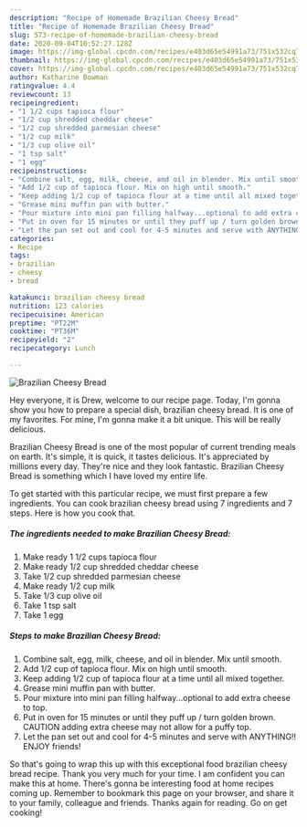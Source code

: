 ```yaml
---
description: "Recipe of Homemade Brazilian Cheesy Bread"
title: "Recipe of Homemade Brazilian Cheesy Bread"
slug: 573-recipe-of-homemade-brazilian-cheesy-bread
date: 2020-09-04T10:52:27.128Z
image: https://img-global.cpcdn.com/recipes/e403d65e54991a73/751x532cq70/brazilian-cheesy-bread-recipe-main-photo.jpg
thumbnail: https://img-global.cpcdn.com/recipes/e403d65e54991a73/751x532cq70/brazilian-cheesy-bread-recipe-main-photo.jpg
cover: https://img-global.cpcdn.com/recipes/e403d65e54991a73/751x532cq70/brazilian-cheesy-bread-recipe-main-photo.jpg
author: Katharine Bowman
ratingvalue: 4.4
reviewcount: 13
recipeingredient:
- "1 1/2 cups tapioca flour"
- "1/2 cup shredded cheddar cheese"
- "1/2 cup shredded parmesian cheese"
- "1/2 cup milk"
- "1/3 cup olive oil"
- "1 tsp salt"
- "1 egg"
recipeinstructions:
- "Combine salt, egg, milk, cheese, and oil in blender. Mix until smooth."
- "Add 1/2 cup of tapioca flour. Mix on high until smooth."
- "Keep adding 1/2 cup of tapioca flour at a time until all mixed together."
- "Grease mini muffin pan with butter."
- "Pour mixture into mini pan filling halfway...optional to add extra cheese to top."
- "Put in oven for 15 minutes or until they puff up / turn golden brown. CAUTION adding extra cheese may not allow for a puffy top."
- "Let the pan set out and cool for 4-5 minutes and serve with ANYTHING!! ENJOY friends!"
categories:
- Recipe
tags:
- brazilian
- cheesy
- bread

katakunci: brazilian cheesy bread 
nutrition: 123 calories
recipecuisine: American
preptime: "PT22M"
cooktime: "PT36M"
recipeyield: "2"
recipecategory: Lunch

---
```



![Brazilian Cheesy Bread](https://img-global.cpcdn.com/recipes/e403d65e54991a73/751x532cq70/brazilian-cheesy-bread-recipe-main-photo.jpg)

Hey everyone, it is Drew, welcome to our recipe page. Today, I'm gonna show you how to prepare a special dish, brazilian cheesy bread. It is one of my favorites. For mine, I'm gonna make it a bit unique. This will be really delicious.

Brazilian Cheesy Bread is one of the most popular of current trending meals on earth. It's simple, it is quick, it tastes delicious. It's appreciated by millions every day. They're nice and they look fantastic. Brazilian Cheesy Bread is something which I have loved my entire life.




To get started with this particular recipe, we must first prepare a few ingredients. You can cook brazilian cheesy bread using 7 ingredients and 7 steps. Here is how you cook that.

<!--inarticleads1-->

##### The ingredients needed to make Brazilian Cheesy Bread:

1. Make ready 1 1/2 cups tapioca flour
1. Make ready 1/2 cup shredded cheddar cheese
1. Take 1/2 cup shredded parmesian cheese
1. Make ready 1/2 cup milk
1. Take 1/3 cup olive oil
1. Take 1 tsp salt
1. Take 1 egg




<!--inarticleads2-->

##### Steps to make Brazilian Cheesy Bread:

1. Combine salt, egg, milk, cheese, and oil in blender. Mix until smooth.
1. Add 1/2 cup of tapioca flour. Mix on high until smooth.
1. Keep adding 1/2 cup of tapioca flour at a time until all mixed together.
1. Grease mini muffin pan with butter.
1. Pour mixture into mini pan filling halfway...optional to add extra cheese to top.
1. Put in oven for 15 minutes or until they puff up / turn golden brown. CAUTION adding extra cheese may not allow for a puffy top.
1. Let the pan set out and cool for 4-5 minutes and serve with ANYTHING!! ENJOY friends!




So that's going to wrap this up with this exceptional food brazilian cheesy bread recipe. Thank you very much for your time. I am confident you can make this at home. There's gonna be interesting food at home recipes coming up. Remember to bookmark this page on your browser, and share it to your family, colleague and friends. Thanks again for reading. Go on get cooking!
